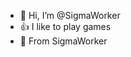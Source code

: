 - 👋 Hi, I’m @SigmaWorker
- 👍 I like to play games 
- 👿 From SigmaWorker
<!---
SigmaWorker/SigmaWorker is a ✨ special ✨ repository because its `README.md` (this file) appears on your GitHub profile.
You can click the Preview link to take a look at your changes.
--->
